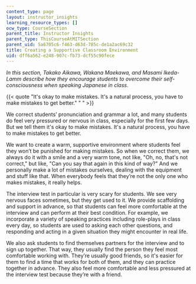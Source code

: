 ```yaml
---
content_type: page
layout: instructor_insights
learning_resource_types: []
ocw_type: CourseSection
parent_title: Instructor Insights
parent_type: ThisCourseAtMITSection
parent_uid: 5a6705c6-f463-d63d-785c-de1a2ac69c32
title: Creating a Supportive Classroom Environment
uid: dff6a562-e248-907c-fb73-dcf55c90fece
---
```


_In this section, Takako Aikawa, Wakana Maekawa, and Masami Ikeda-Lamm describe how they encourage students to overcome their self-consciousness when speaking Japanese in class._

{{< quote "It's okay to make mistakes. It's a natural process, you have to make mistakes to get better." " " >}}

We correct students’ pronunciation and grammar a lot, and many students do feel very pressured or nervous in class, especially for the first few days. But we tell them it's okay to make mistakes. It's a natural process, you have to make mistakes to get better.

We want to create a warm, supportive environment where students feel they won’t be punished for making mistakes. So when we correct them, we always do it with a smile and a very warm tone, not like, "Oh, no, that's not correct," but like, "Can you say that again in this kind of way?" And we personally make a lot of mistakes ourselves, dealing with the equipment and stuff like that. When everybody feels that they’re not the only one who makes mistakes, it really helps.

The interview test in particular is very scary for students. We see very nervous faces sometimes, but they get used to it. We provide scaffolding and support in advance, so that students can feel more comfortable at the interview and can perform at their best condition. For example, we incorporate a variety of speaking practices including role-plays in class every day, so students are used to asking each other questions, and responding and acting in a given situation they might encounter in real life.

We also ask students to find themselves partners for the interview and to sign up together. That way, they usually find the person they feel most comfortable working with. They’re usually good friends, so it's easier for them to find a time that works for both of them, and they can practice together in advance. They also feel more comfortable and less pressured at the interview test because they’re with a friend.